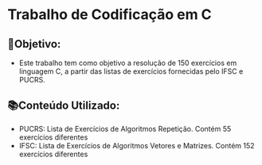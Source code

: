 # Trabalho de Codificação em C

📌Objetivo:
-
- Este trabalho tem como objetivo a resolução de 150 exercícios em linguagem C, a partir das listas de exercícios fornecidas pelo IFSC e PUCRS.

📚Conteúdo Utilizado:
- 
- PUCRS: Lista de Exercícios de Algoritmos Repetição.
  Contém 55 exercícios diferentes
- IFSC: Lista de Exercícios de Algoritmos Vetores e Matrizes.
  Contém 152 exercícios diferentes
